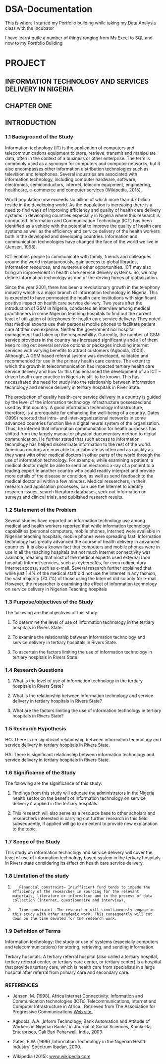  # DSA-Documentation

This is where I started my Portfolio building while taking my Data Analysis class with the Incubator

I have learnt quite a number of things ranging from Ms Excel to SQL and now to my Portfolio Building

# PROJECT

## INFORMATION TECHNOLOGY AND SERVICES DELIVERY IN NIGERIA


## CHAPTER ONE

## INTRODUCTION

### 1.1   Background of the Study

Information technology (IT) is the application of computers and telecommunications equipment to store, retrieve, transmit and manipulate data, often in the context of a business or other enterprise. The term is commonly used as a synonym for computers and computer networks, but it also encompasses other information distribution technologies such as television and telephones. Several industries are associated with information technology, including computer hardware, software, electronics, semiconductors, internet, telecom equipment, engineering, healthcare, e-commerce and computer services (Wikipedia, 2015).

World population now exceeds six billion of which more than 4.7 billion reside in the developing world. As the population is increasing there is a need to find ways of improving efficiency and quality of health care delivery systems in developing countries especially in Nigeria where this research is conducted. Information and Communication Technology (ICT) has been identified as a vehicle with the potential to improve the quality of health care systems as well as the efficiency and service delivery of the health workers both in the developed and developing countries. Information and communication technologies have changed the face of the world we live in (Jensen, 1998).

ICT enables people to communicate with family, friends and colleagues around the world instantaneously, gain access to global libraries, information resources, and numerous other opportunities. ICT may also bring an improvement in health care service delivery systems. So, we may define information technology as one of the driving forces of globalization.

Since the year 2001, there has been a revolutionary growth in the telephony industry which is a major branch of information technology in Nigeria. This is expected to have permeated the health care institutions with significant positive impact on health care service delivery. Two years after the introduction of GSM in Nigeria, conducted an interview among medical practitioners in some Nigerian teaching hospitals to find out the current level of utilization of telephones for health care service delivery. They noted that medical experts use their personal mobile phones to facilitate patient care at their own expense. Neither the government nor hospital management had taken up the responsibility. Currently, the number of GSM service providers in the country has increased significantly and all of them keep rolling out several service options or packages including internet services with varying benefits to attract customers (Agboola, 2003). Although, A GSM based referral system was developed, validated and recommended for use in the primary health care centres. The extent to which the growth in telecommunication has impacted tertiary health care service delivery and how far this has enhanced the development of an ICT –driven health care practice in Nigeria is still to be known. This has necessitated the need for study into the relationship between information technology and service delivery in tertiary hospitals in River State.

The production of quality health-care service delivery in a country is guided by the level of the information technology infrastructure possessed and used by that country. A good information technology infrastructure, therefore, is a prerequisite for enhancing the well-being of a country. Gates (1999) reported that intra- and inter-organizational networks in some advanced countries function like a digital neural system of the organization. Thus, he inferred that information communication for health purposes has shifted from the largely manual or physical documentary method to digital communication. He further stated that such access to information technology has helped disseminate information to the rest of the world. American doctors are now able to collaborate as often and as quickly as they want with other medical doctors in other parts of the world through the use of information technology. For example, while examining a patient, a medical doctor might be able to send an electronic x-ray of a patient to a leading expert in another country who could readily interpret and provide more details of the disease or condition, as well as send feedback to the medical doctor all within a few minutes. Medical researchers, in their research and application processes, can use the Internet to identify research issues, search literature databases, seek out information on surveys and clinical trials, and published research results.

### 1.2   Statement of the Problem

Several studies have reported on information technology use among medical and health workers reported that while information technology capabilities (personal computers, mobile phones, Internet) were available in Nigerian teaching hospitals, mobile phones were spreading fast. Information technology has greatly advanced the course of health delivery in advanced countries. It is also a known fact that computers and mobile phones were in use in all the teaching hospitals but not much Internet connectivity was available, meaning that most of the medical experts used external (non hospital) Internet services, such as cybercafés, for even rudimentary Internet access, such as e-mail. Several research further explained that while just 1.4% of the medical staff did not use the Internet in any fashion, the vast majority (70.7%) of those using the Internet did so only for e-mail. However, the researcher is examining the effect of information technology on service delivery in Nigerian Teaching hospitals

### 1.3   Purpose/objectives of the Study 

The following are the objectives of this study:

1.  To determine the level of use of information technology in the tertiary hospitals in Rivers State.

2.  To examine the relationship between information technology and service delivery in tertiary hospitals in Rivers State.

3.  To ascertain the factors limiting the use of information technology in tertiary hospitals in Rivers State.

### 1.4   Research Questions     

1.  What is the level of use of information technology in the tertiary hospitals in Rivers State?

2.  What is the relationship between information technology and service delivery in tertiary hospitals in Rivers State?

3.  What are the factors limiting the use of information technology in tertiary hospitals in Rivers State?

### 1.5   Research Hypothesis

HO: There is no significant relationship between information technology and service delivery in tertiary hospitals in Rivers State.

HA: There is significant relationship between information technology and service delivery in tertiary hospitals in Rivers State.

### 1.6   Significance of the Study    

The following are the significance of this study:

1.  Findings from this study will educate the administrators in the Nigeria health sector on the benefit of information technology on service delivery if applied in the tertiary hospitals.

2.  This research will also serve as a resource base to other scholars and researchers interested in carrying out further research in this field subsequently, if applied will go to an extent to provide new explanation to the topic.

### 1.7   Scope of the Study

This study on information technology and service delivery will cover the level of use of information technology based system in the tertiary hospitals in Rivers state considering its effect on health care service delivery.

### 1.8   Limitation of the study

1.        Financial constraint– Insufficient fund tends to impede the efficiency of the researcher in sourcing for the relevant materials, literature or information and in the process of data collection (internet, questionnaire and interview).

2.        Time constraint– The researcher will simultaneously engage in this study with other academic work. This consequently will cut down on the time devoted for the research work.

### 1.9   Definition of Terms

Information technology: the study or use of systems (especially computers and telecommunications) for storing, retrieving, and sending information.

Tertiary hospitals: A tertiary referral hospital (also called a tertiary hospital, tertiary referral center, or tertiary care center, or tertiary center) is a hospital that provides tertiary care, which is health care from specialists in a large hospital after referral from primary care and secondary care.

### REFERENCES

- Jensen, M. (1998). Africa Internet Connectivity: Information and Communication technologies (ICTs) Telecommunications, Internet and Computer Infrastructure in Africa.. Retrieved from The Association for Progressive Communications [Web site:](http://www3.sn.apc.org/africa/)

- Agboola, A.A. ‚Inform Technology, Bank  Automation and Attitude of Workers in Nigerian Banks‛ in Journal of Social Sciences, Kamla-Raj Enterprises, Gali Bari Paharwali,  India, 2003

- Gates, E.W. (1999) ‚Information  Technology in the Nigerian Health Industry‛ Spectrum Ibadan, 2000.

- Wikipedia (2015): www.wikipedia.com
